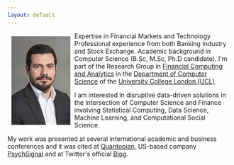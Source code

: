 ```yaml
---
layout: default
---
```


<img style="width=305px;height=445px;float:left;padding:9px;"
src="/image/p2.jpg" alt="profile picture" width="133" height="200">


Expertise in Financial Markets and Technology. Professional experience from both Banking Industry and Stock Exchange. Academic background in Computer Science (B.Sc, M.Sc, Ph.D candidate). I'm part of the Research Group in [Financial Computing and Analytics](http://fincomp.cs.ucl.ac.uk/) in the [Department of Computer Science](http://www.cs.ucl.ac.uk/) of the [University College London (UCL)](http://www.ucl.ac.uk/). 

I am interested in disruptive data-driven solutions in the intersection of Computer Science and Finance involving Statistical Computing, Data Science, Machine Learning, and Computational Social Science.

My work was presented at several international academic and business conferences and it was cited at [Quantopian](https://www.quantopian.com/posts/important-study-confirms-non-linear-evidence-of-causal-effects-of-social-media-on-market-prices-using-psychsignal-dataset), US-based company [PsychSignal](https://psychsignal.com/uclwhitepapers/) and at Twitter's official [Blog](https://blog.twitter.com/2016/twitter-data-and-the-financial-markets-sentiment-analysis-volatility-other-indicators). 




